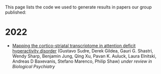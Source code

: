 This page lists the code we used to generate results in papers our group published:

# 2022
 * [Mapping the cortico-striatal transcriptome in attention deficit hyperactivity disorder](291-PM_reboot.md) (Gustavo Sudre, Derek Gildea, Gauri G. Shastri, Wendy Sharp, Benjamin Jung, Qing Xu, Pavan K. Auluck, Laura Elnitski, Andreas D Baxevanis, Stefano Marenco, Philip Shaw) *under review in Biological Psychiatry*
